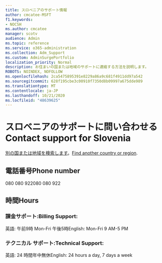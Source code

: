 ```yaml
---
title: スロベニアのサポート情報
author: cmcatee-MSFT
f1.keywords:
- NOCSH
ms.author: cmcatee
manager: scotv
audience: Admin
ms.topic: reference
ms.service: o365-administration
ms.collection: Adm_Support
ms.custom: AdminSurgePortfolio
localization_priority: Normal
description: お住まいの国または地域のサポートに連絡する方法を説明します。
ROBOTS: NOINDEX, NOFOLLOW
ms.openlocfilehash: 2ca5475895391e8229a86a9c681f4911dd97a542
ms.sourcegitcommit: 628f195cbe3c00910f7350d8b09997a675dde989
ms.translationtype: MT
ms.contentlocale: ja-JP
ms.lasthandoff: 10/21/2020
ms.locfileid: "48639625"
---
```

# <a name="contact-support-for-slovenia"></a><span data-ttu-id="333ee-103">スロベニアのサポートに問い合わせる</span><span class="sxs-lookup"><span data-stu-id="333ee-103">Contact support for Slovenia</span></span>

<span data-ttu-id="333ee-104">[別の国または地域を検索します](../contact-support-for-business-products.md)。</span><span class="sxs-lookup"><span data-stu-id="333ee-104">[Find another country or region](../contact-support-for-business-products.md).</span></span>

## <a name="phone-number"></a><span data-ttu-id="333ee-105">電話番号</span><span class="sxs-lookup"><span data-stu-id="333ee-105">Phone number</span></span>
<span data-ttu-id="333ee-106">080 080 922</span><span class="sxs-lookup"><span data-stu-id="333ee-106">080 080 922</span></span>

## <a name="hours"></a><span data-ttu-id="333ee-107">時間</span><span class="sxs-lookup"><span data-stu-id="333ee-107">Hours</span></span>
### <a name="billing-support"></a><span data-ttu-id="333ee-108">課金サポート:</span><span class="sxs-lookup"><span data-stu-id="333ee-108">Billing Support:</span></span>

<span data-ttu-id="333ee-109">英語: 午前9時 Mon-Fri 午後5時</span><span class="sxs-lookup"><span data-stu-id="333ee-109">English: Mon-Fri 9 AM-5 PM</span></span>

### <a name="technical-support"></a><span data-ttu-id="333ee-110">テクニカル サポート:</span><span class="sxs-lookup"><span data-stu-id="333ee-110">Technical Support:</span></span>

<span data-ttu-id="333ee-111">英語: 24 時間年中無休</span><span class="sxs-lookup"><span data-stu-id="333ee-111">English: 24 hours a day, 7 days a week</span></span>
